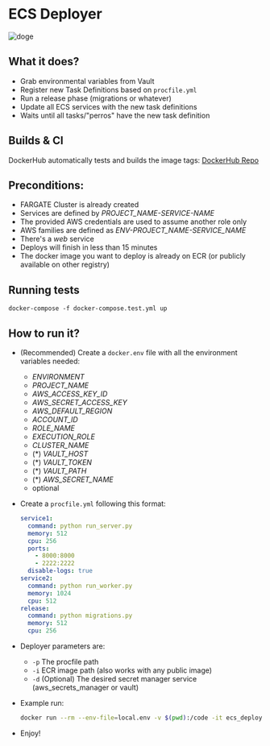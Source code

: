 # ECS Deployer

![doge](./doge.webp)

## What it does?

- Grab environmental variables from Vault
- Register new Task Definitions based on `procfile.yml`
- Run a release phase (migrations or whatever)
- Update all ECS services with the new task definitions
- Waits until all tasks/"perros" have the new task definition

## Builds & CI

DockerHub automatically tests and builds the image tags: [DockerHub Repo](https://cloud.docker.com/u/21buttons/repository/docker/21buttons/ecs-deployer/general)

## Preconditions:

- FARGATE Cluster is already created
- Services are defined by _PROJECT_NAME-SERVICE-NAME_
- The provided AWS credentials are used to assume another role only
- AWS families are defined as _ENV-PROJECT_NAME-SERVICE_NAME_
- There's a _web_ service
- Deploys will finish in less than 15 minutes
- The docker image you want to deploy is already on ECR (or publicly available on other registry)

## Running tests

`docker-compose -f docker-compose.test.yml up`

## How to run it?

- (Recommended) Create a `docker.env` file with all the environment variables needed:
    - _ENVIRONMENT_
    - _PROJECT_NAME_
    - _AWS_ACCESS_KEY_ID_
    - _AWS_SECRET_ACCESS_KEY_
    - _AWS_DEFAULT_REGION_
    - _ACCOUNT_ID_
    - _ROLE_NAME_
    - _EXECUTION_ROLE_
    - _CLUSTER_NAME_
    - (*) _VAULT_HOST_
    - (*) _VAULT_TOKEN_
    - (*) _VAULT_PATH_
    - (*) _AWS_SECRET_NAME_ 
    
    * optional
    
- Create a `procfile.yml` following this format:

    ```yaml
    service1:
      command: python run_server.py
      memory: 512
      cpu: 256
      ports:
        - 8000:8000
        - 2222:2222
      disable-logs: true
    service2:
      command: python run_worker.py
      memory: 1024
      cpu: 512
    release:
      command: python migrations.py
      memory: 512
      cpu: 256
    ```
- Deployer parameters are:
    - `-p` The procfile path
    - `-i` ECR image path (also works with any public image)
    - `-d` (Optional) The desired secret manager service (aws_secrets_manager or vault)
    
- Example run:

    ```bash
    docker run --rm --env-file=local.env -v $(pwd):/code -it ecs_deployer deploy -p /code/procfile.yml -i << ecr_path>> -d aws_secrets_manager
    ```
    
- Enjoy!
